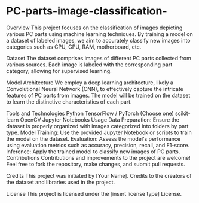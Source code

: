 # PC-parts-image-classification-
Overview
This project focuses on the classification of images depicting various PC parts using machine learning techniques. By training a model on a dataset of labeled images, we aim to accurately classify new images into categories such as CPU, GPU, RAM, motherboard, etc.

Dataset
The dataset comprises images of different PC parts collected from various sources. Each image is labeled with the corresponding part category, allowing for supervised learning.

Model Architecture
We employ a deep learning architecture, likely a Convolutional Neural Network (CNN), to effectively capture the intricate features of PC parts from images. The model will be trained on the dataset to learn the distinctive characteristics of each part.

Tools and Technologies
Python
TensorFlow / PyTorch (Choose one)
scikit-learn
OpenCV
Jupyter Notebooks
Usage
Data Preparation: Ensure the dataset is properly organized with images categorized into folders by part type.
Model Training: Use the provided Jupyter Notebook or scripts to train the model on the dataset.
Evaluation: Assess the model's performance using evaluation metrics such as accuracy, precision, recall, and F1-score.
Inference: Apply the trained model to classify new images of PC parts.
Contributions
Contributions and improvements to the project are welcome! Feel free to fork the repository, make changes, and submit pull requests.

Credits
This project was initiated by [Your Name]. Credits to the creators of the dataset and libraries used in the project.

License
This project is licensed under the [insert license type] License.

